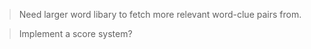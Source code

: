 > Need larger word libary to fetch more relevant word-clue pairs from.

> Implement a score system?
